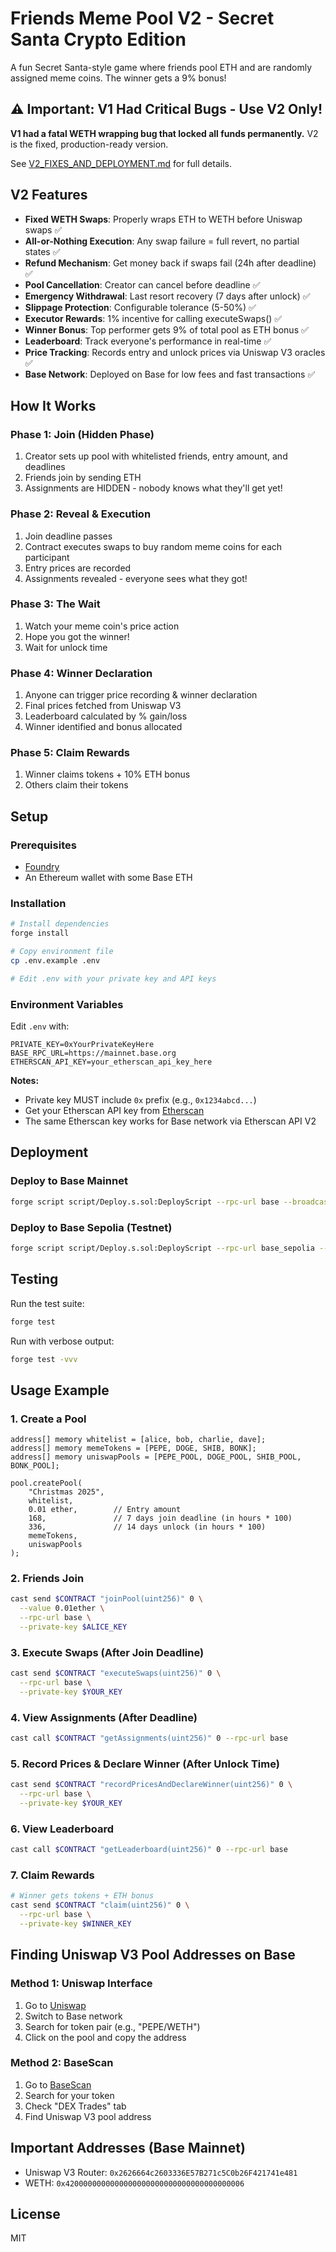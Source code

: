 # Friends Meme Pool V2 - Secret Santa Crypto Edition

A fun Secret Santa-style game where friends pool ETH and are randomly assigned meme coins. The winner gets a 9% bonus!

## ⚠️ Important: V1 Had Critical Bugs - Use V2 Only!

**V1 had a fatal WETH wrapping bug that locked all funds permanently.** V2 is the fixed, production-ready version.

See [V2_FIXES_AND_DEPLOYMENT.md](V2_FIXES_AND_DEPLOYMENT.md) for full details.

## V2 Features

- **Fixed WETH Swaps**: Properly wraps ETH to WETH before Uniswap swaps ✅
- **All-or-Nothing Execution**: Any swap failure = full revert, no partial states ✅
- **Refund Mechanism**: Get money back if swaps fail (24h after deadline) ✅
- **Pool Cancellation**: Creator can cancel before deadline ✅
- **Emergency Withdrawal**: Last resort recovery (7 days after unlock) ✅
- **Slippage Protection**: Configurable tolerance (5-50%) ✅
- **Executor Rewards**: 1% incentive for calling executeSwaps() ✅
- **Winner Bonus**: Top performer gets 9% of total pool as ETH bonus ✅
- **Leaderboard**: Track everyone's performance in real-time ✅
- **Price Tracking**: Records entry and unlock prices via Uniswap V3 oracles ✅
- **Base Network**: Deployed on Base for low fees and fast transactions ✅

## How It Works

### Phase 1: Join (Hidden Phase)
1. Creator sets up pool with whitelisted friends, entry amount, and deadlines
2. Friends join by sending ETH
3. Assignments are HIDDEN - nobody knows what they'll get yet!

### Phase 2: Reveal & Execution
1. Join deadline passes
2. Contract executes swaps to buy random meme coins for each participant
3. Entry prices are recorded
4. Assignments revealed - everyone sees what they got!

### Phase 3: The Wait
1. Watch your meme coin's price action
2. Hope you got the winner!
3. Wait for unlock time

### Phase 4: Winner Declaration
1. Anyone can trigger price recording & winner declaration
2. Final prices fetched from Uniswap V3
3. Leaderboard calculated by % gain/loss
4. Winner identified and bonus allocated

### Phase 5: Claim Rewards
1. Winner claims tokens + 10% ETH bonus
2. Others claim their tokens

## Setup

### Prerequisites

- [Foundry](https://book.getfoundry.sh/getting-started/installation)
- An Ethereum wallet with some Base ETH

### Installation

```bash
# Install dependencies
forge install

# Copy environment file
cp .env.example .env

# Edit .env with your private key and API keys
```

### Environment Variables

Edit `.env` with:

```
PRIVATE_KEY=0xYourPrivateKeyHere
BASE_RPC_URL=https://mainnet.base.org
ETHERSCAN_API_KEY=your_etherscan_api_key_here
```

**Notes:**
- Private key MUST include `0x` prefix (e.g., `0x1234abcd...`)
- Get your Etherscan API key from [Etherscan](https://etherscan.io/myapikey)
- The same Etherscan key works for Base network via Etherscan API V2

## Deployment

### Deploy to Base Mainnet

```bash
forge script script/Deploy.s.sol:DeployScript --rpc-url base --broadcast --verify
```

### Deploy to Base Sepolia (Testnet)

```bash
forge script script/Deploy.s.sol:DeployScript --rpc-url base_sepolia --broadcast
```

## Testing

Run the test suite:

```bash
forge test
```

Run with verbose output:

```bash
forge test -vvv
```

## Usage Example

### 1. Create a Pool

```solidity
address[] memory whitelist = [alice, bob, charlie, dave];
address[] memory memeTokens = [PEPE, DOGE, SHIB, BONK];
address[] memory uniswapPools = [PEPE_POOL, DOGE_POOL, SHIB_POOL, BONK_POOL];

pool.createPool(
    "Christmas 2025",
    whitelist,
    0.01 ether,        // Entry amount
    168,               // 7 days join deadline (in hours * 100)
    336,               // 14 days unlock (in hours * 100)
    memeTokens,
    uniswapPools
);
```

### 2. Friends Join

```bash
cast send $CONTRACT "joinPool(uint256)" 0 \
  --value 0.01ether \
  --rpc-url base \
  --private-key $ALICE_KEY
```

### 3. Execute Swaps (After Join Deadline)

```bash
cast send $CONTRACT "executeSwaps(uint256)" 0 \
  --rpc-url base \
  --private-key $YOUR_KEY
```

### 4. View Assignments (After Deadline)

```bash
cast call $CONTRACT "getAssignments(uint256)" 0 --rpc-url base
```

### 5. Record Prices & Declare Winner (After Unlock Time)

```bash
cast send $CONTRACT "recordPricesAndDeclareWinner(uint256)" 0 \
  --rpc-url base \
  --private-key $YOUR_KEY
```

### 6. View Leaderboard

```bash
cast call $CONTRACT "getLeaderboard(uint256)" 0 --rpc-url base
```

### 7. Claim Rewards

```bash
# Winner gets tokens + ETH bonus
cast send $CONTRACT "claim(uint256)" 0 \
  --rpc-url base \
  --private-key $WINNER_KEY
```

## Finding Uniswap V3 Pool Addresses on Base

### Method 1: Uniswap Interface
1. Go to [Uniswap](https://app.uniswap.org)
2. Switch to Base network
3. Search for token pair (e.g., "PEPE/WETH")
4. Click on the pool and copy the address

### Method 2: BaseScan
1. Go to [BaseScan](https://basescan.org)
2. Search for your token
3. Check "DEX Trades" tab
4. Find Uniswap V3 pool address

## Important Addresses (Base Mainnet)

- Uniswap V3 Router: `0x2626664c2603336E57B271c5C0b26F421741e481`
- WETH: `0x4200000000000000000000000000000000000006`

## License

MIT
